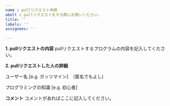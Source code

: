 ```yaml
---
name : pullリクエスト申請
abolt : pullリクエストをする際にお使いください。
title: ''
labels: ''
assignees: ''

---
```


**1. pullリクエストの内容**
pullリクエストするプログラムの内容を記入してください。

**2. pullリクエストした人の詳細**

ユーザー名 [e.g. ガッツマイン]　（匿名でもよし)

プログラミングの知識 [e.g. 初心者]

**コメント**
コメントがあればここに記入してください。
